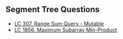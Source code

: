 ## Segment Tree Questions
 
  - <a href = "https://leetcode.com/problems/range-sum-query-mutable/description/" > LC 307. Range Sum Query - Mutable</a>
  - <a href = "https://leetcode.com/problems/maximum-subarray-min-product/description/" >LC 1856. Maximum Subarray Min-Product </a>
